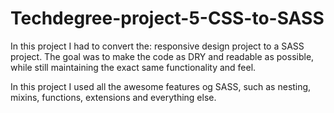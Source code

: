 # Techdegree-project-5-CSS-to-SASS
In this project I had to convert the: responsive design project to a SASS project. The goal was to make the code as DRY and readable as possible, while still maintaining the exact same functionality and feel.

In this project I used all the awesome features og SASS, such as nesting, mixins, functions, extensions and everything else.
